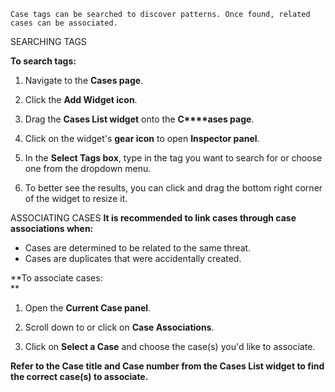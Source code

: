 
```
Case tags can be searched to discover patterns. Once found, related cases can be associated.
```


SEARCHING TAGS

**To search tags:**

1. Navigate to the **Cases page**.  
    
2. Click the **Add Widget icon**.  
    
3. Drag the **Cases List widget** onto the **C****ases page**.
4. Click on the widget's **gear icon** to open **Inspector panel**.  
    
5. In the **Select Tags box**, type in the tag you want to search for or choose one from the dropdown menu.  
    
6. To better see the results, you can click and drag the bottom right corner of the widget to resize it.



ASSOCIATING CASES
**It is recommended to link cases through case associations when:**

- Cases are determined to be related to the same threat.
- Cases are duplicates that were accidentally created.

**To associate cases:  
**

1. Open the **Current Case panel**.
2. Scroll down to or click on **Case Associations**.  
    
3. Click on **Select a Case** and choose the case(s) you'd like to associate.  

**Refer to the Case title and Case number from the Cases List widget to find the correct case(s) to associate.**

